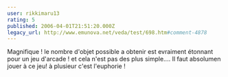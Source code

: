 ```yaml
---
user: rikkimaru13
rating: 5
published: 2006-04-01T21:51:20.000Z
legacy_url: http://www.emunova.net/veda/test/698.htm#comment-4878
---
```

Magnifique ! le nombre d'objet possible a obtenir est evraiment étonnant pour un jeu d'arcade ! et cela n'est pas des plus simple.... 
Il faut absolumen jouer à ce jeu! à plusieur c'est l'euphorie !